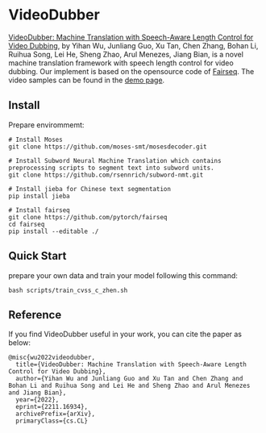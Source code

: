 # VideoDubber
[VideoDubber: Machine Translation with Speech-Aware Length Control for Video Dubbing](https://arxiv.org/abs/2211.16934), by Yihan Wu, Junliang Guo, Xu Tan, Chen Zhang, Bohan Li, Ruihua Song, Lei He, Sheng Zhao, Arul Menezes, Jiang Bian, is a novel machine translation framework with speech length control for video dubbing. Our implement is based on the opensource code of [Fairseq](https://github.com/facebookresearch/fairseq). The video samples can be found in the [demo page](https://speechresearch.github.io/videodubbing/).

## Install

Prepare envirommemt:
```
# Install Moses
git clone https://github.com/moses-smt/mosesdecoder.git

# Install Subword Neural Machine Translation which contains preprocessing scripts to segment text into subword units.
git clone https://github.com/rsennrich/subword-nmt.git

# Install jieba for Chinese text segmentation
pip install jieba

# Install fairseq
git clone https://github.com/pytorch/fairseq
cd fairseq
pip install --editable ./

```

## Quick Start

prepare your own data and train your model following this command: 

```
bash scripts/train_cvss_c_zhen.sh
```

## Reference

If you find VideoDubber useful in your work, you can cite the paper as below:

    @misc{wu2022videodubber,
      title={VideoDubber: Machine Translation with Speech-Aware Length Control for Video Dubbing}, 
      author={Yihan Wu and Junliang Guo and Xu Tan and Chen Zhang and Bohan Li and Ruihua Song and Lei He and Sheng Zhao and Arul Menezes and Jiang Bian},
      year={2022},
      eprint={2211.16934},
      archivePrefix={arXiv},
      primaryClass={cs.CL}

    

